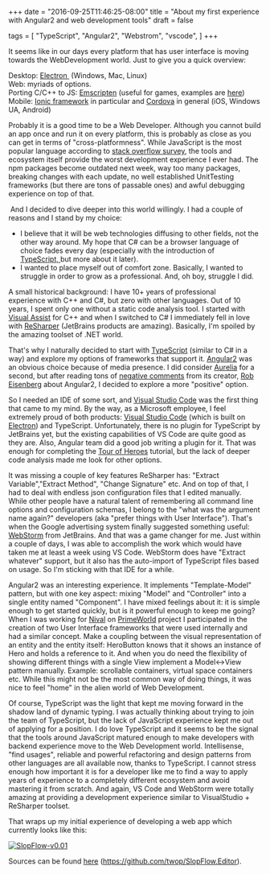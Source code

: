 +++
date = "2016-09-25T11:46:25-08:00"
title = "About my first experience with Angular2 and web development tools"
draft = false

tags = [
  "TypeScript",
  "Angular2",
  "Webstrom",
  "vscode",
  ]
+++

It seems like in our days every platform that has user interface is moving towards the WebDevelopment world. Just to give you a quick overview:  

Desktop: [Electron ](http://electron.atom.io/) (Windows, Mac, Linux)  
Web: myriads of options.  
Porting C/C++ to JS: [Emscripten](http://kripken.github.io/emscripten-site/) (useful for games, examples are [here](https://github.com/kripken/emscripten/wiki/Porting-Examples-and-Demos))  
Mobile: [Ionic framework](http://ionicframework.com/) in particular and [Cordova](http://cordova.apache.org/) in general (iOS, Windows UA, Android)  

Probably it is a good time to be a Web Developer. Although you cannot build an app once and run it on every platform, this is probably as close as you can get in terms of "cross-platformness". While JavaScript is the most popular language according to [stack overflow survey](http://stackoverflow.com/research/developer-survey-2016), the tools and ecosystem itself provide the worst development experience I ever had. The npm packages become outdated next week, way too many packages, breaking changes with each update, no well established UnitTesting frameworks (but there are tons of passable ones) and awful debugging experience on top of that.  

 And I decided to dive deeper into this world willingly. I had a couple of reasons and I stand by my choice:  

*   I believe that it will be web technologies diffusing to other fields, not the other way around. My hope that C# can be a browser language of choice fades every day (especially with the introduction of [TypeScript, ](http://www.typescriptlang.org/)but more about it later).
*   I wanted to place myself out of comfort zone. Basically, I wanted to struggle in order to grow as a professional. And, oh boy, struggle I did.

A small historical background: I have 10+ years of professional experience with C++ and C#, but zero with other languages. Out of 10 years, I spent only one without a static code analysis tool. I started with [Visual Assist](http://www.wholetomato.com/) for C++ and when I switched to C# I immediately fell in love with [ReSharper](https://www.jetbrains.com/resharper/) (JetBrains products are amazing). Basically, I'm spoiled by the amazing toolset of .NET world.

That's why I naturally decided to start with [TypeScript](http://www.typescriptlang.org/) (similar to C# in a way) and explore my options of frameworks that support it. [Angular2](https://angular.io/) was an obvious choice because of media presence. I did consider [Aurelia](http://aurelia.io/) for a second, but after reading tons of [negative comments](https://medium.com/hashnode-insights/rob-eisenberg-on-aurelia-and-how-it-stacks-up-against-angular-2-and-react-82721d714449) from its creator, [Rob Eisenberg](https://twitter.com/eisenbergeffect) about Angular2, I decided to explore a more "positive" option.

So I needed an IDE of some sort, and [Visual Studio Code](https://code.visualstudio.com/) was the first thing that came to my mind. By the way, as a Microsoft employee, I feel extremely proud of both products: [Visual Studio Code](https://code.visualstudio.com/) (which is built on [Electron](http://electron.atom.io/)) and TypeScript. Unfortunately, there is no plugin for TypeScript by JetBrains yet, but the existing capabilities of VS Code are quite good as they are. Also, Angular team did a good job writing a plugin for it. That was enough for completing the [Tour of Heroes](https://angular.io/docs/ts/latest/tutorial/) tutorial, but the lack of deeper code analysis made me look for other options.  

It was missing a couple of key features ReSharper has: "Extract Variable","Extract Method", "Change Signature" etc. And on top of that, I had to deal with endless json configuration files that I edited manually. While other people have a natural talent of remembering all command line options and configuration schemas, I belong to the "what was the argument name again?" developers (aka "prefer things with User Interface"). That's when the Google advertising system finally suggested something useful: [WebStorm](https://www.jetbrains.com/webstorm/) from JetBrains. And that was a game changer for me. Just within a couple of days, I was able to accomplish the work which would have taken me at least a week using VS Code. WebStorm does have "Extract whatever" support, but it also has the auto-import of TypeScript files based on usage. So I'm sticking with that IDE for a while.  

Angular2 was an interesting experience. It implements "Template-Model" pattern, but with one key aspect: mixing "Model" and "Controller" into a single entity named "Component". I have mixed feelings about it: it is simple enough to get started quickly, but is it powerful enough to keep me going? When I was working for [Nival](http://en.nival.com/) on [PrimeWorld](http://en.playpw.com/) project I participated in the creation of two User Interface frameworks that were used internally and had a similar concept. Make a coupling between the visual representation of an entity and the entity itself: HeroButton knows that it shows an instance of Hero and holds a reference to it. And when you do need the flexibility of showing different things with a single View implement a Model<->View pattern manually. Example: scrollable containers, virtual space containers etc. While this might not be the most common way of doing things, it was nice to feel "home" in the alien world of Web Development.  

Of course, TypeScript was the light that kept me moving forward in the shadow land of dynamic typing. I was actually thinking about trying to join the team of TypeScript, but the lack of JavaScript experience kept me out of applying for a position. I do love TypeScript and it seems to be the signal that the tools around JavaScript matured enough to make developers with backend experience move to the Web Development world. Intellisense, "find usages", reliable and powerful refactoring and design patterns from other languages are all available now, thanks to TypeScript. I cannot stress enough how important it is for a developer like me to find a way to apply years of experience to a completely different ecosystem and avoid mastering it from scratch. And again, VS Code and WebStorm were totally amazing at providing a development experience similar to VisualStudio + ReSharper toolset.  

That wraps up my initial experience of developing a web app which currently looks like this:  

[![SlopFlow-v0.01](/post/2016-09/about-my-first-experience-with-angular2/SlopFlow-v0.01.png)](/post/2016-08/about-nodes-implementation-and-angular2/SlopFlow-v0.01.png)

Sources can be found [here](https://github.com/twop/SlopFlow.Editor) (https://github.com/twop/SlopFlow.Editor).  